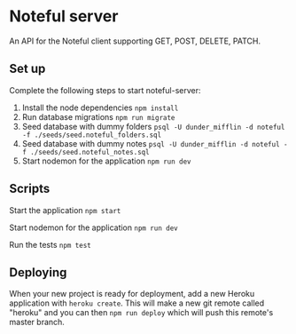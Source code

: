 # Noteful server

An API for the Noteful client supporting GET, POST, DELETE, PATCH.

## Set up

Complete the following steps to start noteful-server:

1. Install the node dependencies `npm install`
2. Run database migrations `npm run migrate`
3. Seed database with dummy folders `psql -U dunder_mifflin -d noteful -f ./seeds/seed.noteful_folders.sql`
4. Seed database with dummy notes `psql -U dunder_mifflin -d noteful -f ./seeds/seed.noteful_notes.sql`
5. Start nodemon for the application `npm run dev`

## Scripts

Start the application `npm start`

Start nodemon for the application `npm run dev`

Run the tests `npm test`

## Deploying

When your new project is ready for deployment, add a new Heroku application with `heroku create`. This will make a new git remote called "heroku" and you can then `npm run deploy` which will push this remote's master branch.